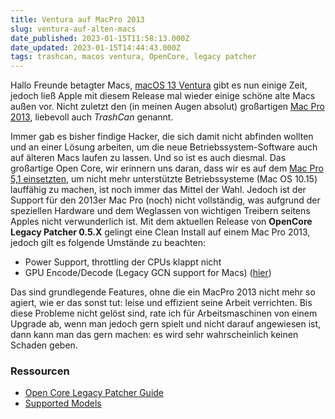 ```yaml
---
title: Ventura auf MacPro 2013
slug: ventura-auf-alten-macs
date_published: 2023-01-15T11:58:13.000Z
date_updated: 2023-01-15T14:44:43.000Z
tags: trashcan, macos ventura, OpenCore, legacy patcher
---
```


Hallo Freunde betagter Macs, [macOS 13 Ventura](https://www.apple.com/de/macos/ventura/) gibt es nun einige Zeit, jedoch ließ Apple mit diesem Release mal wieder einige schöne alte Macs außen vor. Nicht zuletzt den (in meinen Augen absolut) großartigen [Mac Pro 2013](__GHOST_URL__/tag/trashcan/), liebevoll auch *TrashCan* genannt.

Immer gab es bisher findige Hacker, die sich damit nicht abfinden wollten und an einer Lösung arbeiten, um die neue Betriebssystem-Software auch auf älteren Macs laufen zu lassen. Und so ist es auch diesmal. 
Das großartige Open Core, wir erinnern uns daran, dass wir es auf dem [Mac Pro 5,1 einsetzten](__GHOST_URL__/macos-10-15-catalina-auf-macpro5-1/), um nicht mehr unterstützte Betriebssysteme (Mac OS 10.15) lauffähig zu machen, ist noch immer das Mittel der Wahl. Jedoch ist der Support für den 2013er Mac Pro (noch) nicht vollständig, was aufgrund der speziellen Hardware und dem Weglassen von wichtigen Treibern seitens Apples nicht verwunderlich ist. Mit dem aktuellen Release von **OpenCore Legacy Patcher 0.5.X** gelingt eine Clean Install auf einem Mac Pro 2013, jedoch gilt es folgende Umstände zu beachten:

- Power Support, throttling der CPUs klappt nicht
- GPU Encode/Decode (Legacy GCN support for Macs) ([hier](https://github.com/dortania/OpenCore-Legacy-Patcher/issues/1008))

Das sind grundlegende Features, ohne die ein MacPro 2013 nicht mehr so agiert, wie er das sonst tut: leise und effizient seine Arbeit verrichten. Bis diese Probleme nicht gelöst sind, rate ich für Arbeitsmaschinen von einem Upgrade ab, wenn man jedoch gern spielt und nicht darauf angewiesen ist, dann kann man das gern machen: es wird sehr wahrscheinlich keinen Schaden geben.

### Ressourcen

- [Open Core Legacy Patcher Guide](https://dortania.github.io/OpenCore-Legacy-Patcher/)
- [Supported Models](https://dortania.github.io/OpenCore-Legacy-Patcher/MODELS.html)
